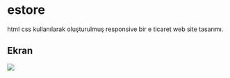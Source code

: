 <h1>estore</h1>

html css kullanılarak oluşturulmuş responsive bir e ticaret web site tasarımı.

<h2>Ekran</h2>

![](ekran.gif)
